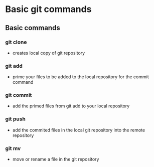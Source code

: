 # Basic git commands
## Basic commands
### git clone 
-  creates local copy of git repository
### git add
 - prime your files to be added  to the local repository for the commit command
### git commit
-  add the primed files from git add to your local repository
### git push
- add the commited files in the local git repository into the remote repository
### git mv
- move or rename a file in the git repository